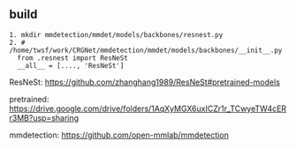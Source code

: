 
## build

  ``` 
  1. mkdir mmdetection/mmdet/models/backbones/resnest.py
  2. # /home/twsf/work/CRGNet/mmdetection/mmdet/models/backbones/__init__.py
    from .resnest import ResNeSt 
    __all__ = [...., 'ResNeSt']
```



ResNeSt: https://github.com/zhanghang1989/ResNeSt#pretrained-models

pretrained: https://drive.google.com/drive/folders/1AqXyMGX6uxICZr1r_TCwyeTW4cERr3MB?usp=sharing


mmdetection: https://github.com/open-mmlab/mmdetection